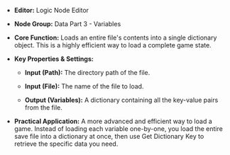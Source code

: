 - **Editor:** Logic Node Editor
    
- **Node Group:** Data Part 3 - Variables
    
- **Core Function:** Loads an entire file's contents into a single dictionary object. This is a highly efficient way to load a complete game state.
    
- **Key Properties & Settings:**
    
    - **Input (Path):** The directory path of the file.
        
    - **Input (File):** The name of the file to load.
        
    - **Output (Variables):** A dictionary containing all the key-value pairs from the file.
        
- **Practical Application:** A more advanced and efficient way to load a game. Instead of loading each variable one-by-one, you load the entire save file into a dictionary at once, then use Get Dictionary Key to retrieve the specific data you need.